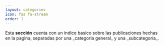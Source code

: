 ```yaml
---
layout: categories
icon: fas fa-stream
order: 1
---
```


Esta **sección** cuenta con un indice basico sobre las publicaciones hechas en la pagina, separadas por una \_categoria general\_ y una \_subcategoria\_.